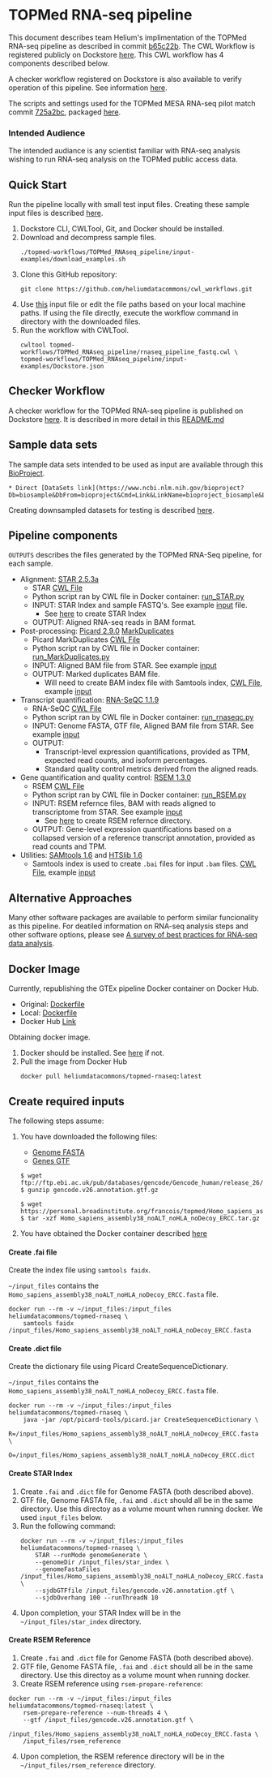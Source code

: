 # TOPMed RNA-seq pipeline

This document describes team Helium's implimentation of the TOPMed RNA-seq pipeline as described in commit [b65c22b](https://github.com/broadinstitute/gtex-pipeline/blob/b65c22beb1967f991384a62bf3a6f63b35c0a387/TOPMed_RNAseq_pipeline.md). The CWL Workflow is registered publicly on Dockstore [here](https://dockstore.org/workflows/github.com/heliumdatacommons/cwl_workflows/TOPMed_RNAseq_pipeline). This CWL workflow has 4 components described below.

A checker workflow registered on Dockstore is also available to verify operation of this pipeline. See information [here](topmed-workflows/TOPMed_RNAseq_pipeline/checker-workflows/README.md).

The scripts and settings used for the TOPMed MESA RNA-seq pilot match commit [725a2bc](https://github.com/broadinstitute/gtex-pipeline/tree/725a2bc74f9654244065256df91b44e8f5b7e62a/rnaseq/src), packaged [here](https://github.com/broadinstitute/gtex-pipeline/releases/tag/TOPMed_MESA_RNAseq_pilot).

### Intended Audience

The intended audiance is any scientist familiar with RNA-seq analysis wishing to run RNA-seq analysis on the TOPMed public access data.

## Quick Start

Run the pipeline locally with small test input files. Creating these sample input files is described [here](topmed-workflows/TOPMed_RNAseq_pipeline/Downsampled_test_data.md).

1. Dockstore CLI, CWLTool, Git, and Docker should be installed.
2. Download and decompress sample files.
    ```
    ./topmed-workflows/TOPMed_RNAseq_pipeline/input-examples/download_examples.sh
    ```
3. Clone this GitHub repository:
    ```
    git clone https://github.com/heliumdatacommons/cwl_workflows.git
    ```
4. Use [this](topmed-workflows/TOPMed_RNAseq_pipeline/input-examples/Dockstore.json) input file or edit the file paths based on your local machine paths. If using the file directly, execute the workflow command in directory with the downloaded files.
5. Run the workflow with CWLTool.
    ```
    cwltool topmed-workflows/TOPMed_RNAseq_pipeline/rnaseq_pipeline_fastq.cwl \
    topmed-workflows/TOPMed_RNAseq_pipeline/input-examples/Dockstore.json
    ```

## Checker Workflow

A checker workflow for the TOPMed RNA-seq pipeline is published on Dockstore [here](https://dockstore.org/workflows/github.com/heliumdatacommons/cwl_workflows/TOPMed_RNAseq_pipeline_cwl_checker). It is described in more detail in this [README.md](topmed-workflows/TOPMed_RNAseq_pipeline/checker-workflows/README.md)

## Sample data sets

The sample data sets intended to be used as input are available through this [BioProject](https://www.ncbi.nlm.nih.gov/bioproject/PRJNA173917).

    * Direct [DataSets link](https://www.ncbi.nlm.nih.gov/bioproject?Db=biosample&DbFrom=bioproject&Cmd=Link&LinkName=bioproject_biosample&LinkReadableName=BioSample&ordinalpos=1&IdsFromResult=173917).

Creating downsampled datasets for testing is described [here](topmed-workflows/TOPMed_RNAseq_pipeline/Downsampled_test_data.md).

## Pipeline components

`OUTPUTS` describes the files generated by the TOPMed RNA-Seq pipeline, for each sample.

* Alignment: [STAR 2.5.3a](https://github.com/alexdobin/STAR)
    * STAR [CWL File](topmed-workflows/TOPMed_RNAseq_pipeline/star.cwl)
    * Python script ran by CWL file in Docker container: [run_STAR.py](https://github.com/broadinstitute/gtex-pipeline/blob/master/rnaseq/src/run_STAR.py)
    * INPUT: STAR Index and sample FASTQ's. See example [input](topmed-workflows/TOPMed_RNAseq_pipeline/input-examples/star-example.yml) file.
        * See [here](topmed-workflows/TOPMed_RNAseq_pipeline/README.md#create-star-index) to create STAR Index
    * OUTPUT: Aligned RNA-seq reads in BAM format.
* Post-processing: [Picard 2.9.0](https://github.com/broadinstitute/picard) [MarkDuplicates](https://broadinstitute.github.io/picard/command-line-overview.html#MarkDuplicates)
    * Picard MarkDuplicates [CWL File](topmed-workflows/TOPMed_RNAseq_pipeline/markduplicates.cwl)
    * Python script ran by CWL file in Docker container: [run_MarkDuplicates.py](https://github.com/broadinstitute/gtex-pipeline/blob/master/rnaseq/src/run_MarkDuplicates.py)
    * INPUT: Aligned BAM file from STAR. See example [input](topmed-workflows/TOPMed_RNAseq_pipeline/input-examples/markduplicates-example.yml)
    * OUTPUT: Marked duplicates BAM file.
        * Will need to create BAM index file with Samtools index, [CWL File](topmed-workflows/TOPMed_RNAseq_pipeline/indexbam.cwl), example [input](topmed-workflows/TOPMed_RNAseq_pipeline/input-examples/indexbam-example.yml)
* Transcript quantification: [RNA-SeQC 1.1.9](https://github.com/francois-a/rnaseqc)
    * RNA-SeQC [CWL File](topmed-workflows/TOPMed_RNAseq_pipeline/rna_seqc.cwl)
    * Python script ran by CWL file in Docker container: [run_rnaseqc.py](https://github.com/broadinstitute/gtex-pipeline/blob/master/rnaseq/src/run_rnaseqc.py)
    * INPUT: Genome FASTA, GTF file, Aligned BAM file from STAR. See example [input](topmed-workflows/TOPMed_RNAseq_pipeline/input-examples/rna_seqc-example.yml)
    * OUTPUT:
        * Transcript-level expression quantifications, provided as TPM, expected read counts, and isoform percentages.
        * Standard quality control metrics derived from the aligned reads.
* Gene quantification and quality control: [RSEM 1.3.0](https://deweylab.github.io/RSEM/)
    * RSEM [CWL File](topmed-workflows/TOPMed_RNAseq_pipeline/rsem.cwl)
    * Python script ran by CWL file in Docker container: [run_RSEM.py](https://github.com/broadinstitute/gtex-pipeline/blob/master/rnaseq/src/run_RSEM.py)
    * INPUT: RSEM refernce files, BAM with reads aligned to transcriptome from STAR. See example [input](topmed-workflows/TOPMed_RNAseq_pipeline/input-examples/rsem-example.yml)
        * See [here](topmed-workflows/TOPMed_RNAseq_pipeline/README.md#create-rsem-reference) to create RSEM refernce directory.
    * OUTPUT: Gene-level expression quantifications based on a collapsed version of a reference transcript annotation, provided as read counts and TPM.
* Utilities: [SAMtools 1.6](https://github.com/samtools/samtools/releases) and [HTSlib 1.6](https://github.com/samtools/htslib/releases)
    * Samtools index is used to create `.bai` files for input `.bam` files. [CWL File](topmed-workflows/TOPMed_RNAseq_pipeline/indexbam.cwl), example [input](topmed-workflows/TOPMed_RNAseq_pipeline/input-examples/indexbam-example.yml)

## Alternative Approaches

Many other software packages are available to perform similar funcionality as this pipeline. For deatiled information on RNA-seq analysis steps and other software options, please see [A survey of best practices for RNA-seq data analysis](https://genomebiology.biomedcentral.com/articles/10.1186/s13059-016-0881-8).

## Docker Image
Currently, republishing the GTEx pipeline Docker container on Docker Hub.
* Original: [Dockerfile](https://github.com/broadinstitute/gtex-pipeline/blob/master/rnaseq/Dockerfile)
* Local: [Dockerfile](topmed-workflows/TOPMed_RNAseq_pipeline/Docker/Dockerfile)
* Docker Hub [Link](https://hub.docker.com/r/heliumdatacommons/topmed-rnaseq/)

Obtaining docker image.
1. Docker should be installed. See [here](https://docs.docker.com/install/) if not.
2. Pull the image from Docker Hub
    ```
    docker pull heliumdatacommons/topmed-rnaseq:latest
    ```

## Create required inputs

The following steps assume:
1. You have downloaded the following files:
    * [Genome FASTA](https://personal.broadinstitute.org/francois/topmed/Homo_sapiens_assembly38_noALT_noHLA_noDecoy_ERCC.tar.gz)
    * [Genes GTF](https://personal.broadinstitute.org/francois/topmed/gencode.v26.GRCh38.ERCC.genes.gtf.gz)

    ```
    $ wget ftp://ftp.ebi.ac.uk/pub/databases/gencode/Gencode_human/release_26/gencode.v26.annotation.gtf.gz
    $ gunzip gencode.v26.annotation.gtf.gz

    $ wget https://personal.broadinstitute.org/francois/topmed/Homo_sapiens_assembly38_noALT_noHLA_noDecoy_ERCC.tar.gz
    $ tar -xzf Homo_sapiens_assembly38_noALT_noHLA_noDecoy_ERCC.tar.gz
    ```
2. You have obtained the Docker container described [here](topmed-workflows/TOPMed_RNAseq_pipeline/README.md#docker-image)

#### Create .fai file
Create the index file using `samtools faidx`.

`~/input_files` contains the `Homo_sapiens_assembly38_noALT_noHLA_noDecoy_ERCC.fasta` file.

```
docker run --rm -v ~/input_files:/input_files heliumdatacommons/topmed-rnaseq \
    samtools faidx /input_files/Homo_sapiens_assembly38_noALT_noHLA_noDecoy_ERCC.fasta
```

#### Create .dict file
Create the dictionary file using Picard CreateSequenceDictionary.

`~/input_files` contains the `Homo_sapiens_assembly38_noALT_noHLA_noDecoy_ERCC.fasta` file.

```
docker run --rm -v ~/input_files:/input_files heliumdatacommons/topmed-rnaseq \
    java -jar /opt/picard-tools/picard.jar CreateSequenceDictionary \
    R=/input_files/Homo_sapiens_assembly38_noALT_noHLA_noDecoy_ERCC.fasta \
    O=/input_files/Homo_sapiens_assembly38_noALT_noHLA_noDecoy_ERCC.dict
```

#### Create STAR Index
1. Create `.fai` and `.dict` file for Genome FASTA (both described above).
2. GTF file, Genome FASTA file, `.fai` and `.dict` should all be in the same directory. Use this directoy as a volume mount when running docker. We used `input_files` below.
3. Run the following command:
    ```
    docker run --rm -v ~/input_files:/input_files heliumdatacommons/topmed-rnaseq \
        STAR --runMode genomeGenerate \
        --genomeDir /input_files/star_index \
        --genomeFastaFiles /input_files/Homo_sapiens_assembly38_noALT_noHLA_noDecoy_ERCC.fasta \
        --sjdbGTFfile /input_files/gencode.v26.annotation.gtf \
        --sjdbOverhang 100 --runThreadN 10
    ```
4. Upon completion, your STAR Index will be in the `~/input_files/star_index` directory.

#### Create RSEM Reference
1. Create `.fai` and `.dict` file for Genome FASTA (both described above).
2. GTF file, Genome FASTA file, `.fai` and `.dict` should all be in the same directory. Use this directoy as a volume mount when running docker.
3. Create RSEM reference using `rsem-prepare-reference`:
```
docker run --rm -v ~/input_files:/input_files heliumdatacommons/topmed-rnaseq:latest \
    rsem-prepare-reference --num-threads 4 \
    --gtf /input_files/gencode.v26.annotation.gtf \
    /input_files/Homo_sapiens_assembly38_noALT_noHLA_noDecoy_ERCC.fasta \
    /input_files/rsem_reference
```
4. Upon completion, the RSEM reference directory will be in the `~/input_files/rsem_reference` directory.
